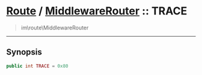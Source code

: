 # [Route](route.md) / [MiddlewareRouter](route-MiddlewareRouter.md) :: TRACE
 > im\route\MiddlewareRouter
____

## Synopsis
```php
public int TRACE = 0x80
```

